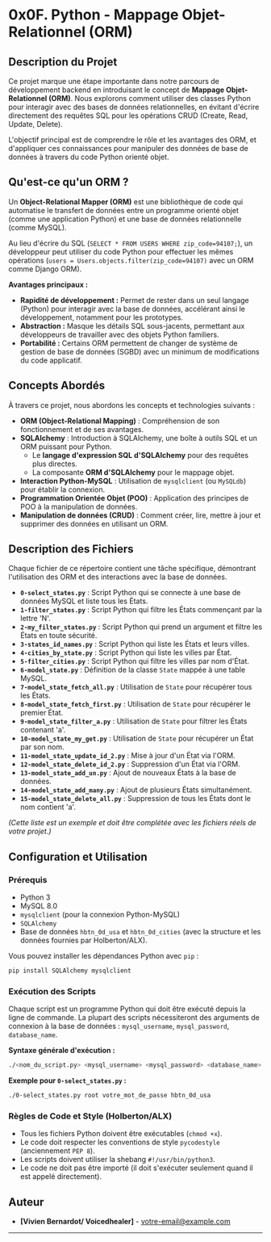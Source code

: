 # 0x0F. Python - Mappage Objet-Relationnel (ORM)

## Description du Projet

Ce projet marque une étape importante dans notre parcours de développement backend en introduisant le concept de **Mappage Objet-Relationnel (ORM)**. Nous explorons comment utiliser des classes Python pour interagir avec des bases de données relationnelles, en évitant d'écrire directement des requêtes SQL pour les opérations CRUD (Create, Read, Update, Delete).

L'objectif principal est de comprendre le rôle et les avantages des ORM, et d'appliquer ces connaissances pour manipuler des données de base de données à travers du code Python orienté objet.

## Qu'est-ce qu'un ORM ?

Un **Object-Relational Mapper (ORM)** est une bibliothèque de code qui automatise le transfert de données entre un programme orienté objet (comme une application Python) et une base de données relationnelle (comme MySQL).

Au lieu d'écrire du SQL (`SELECT * FROM USERS WHERE zip_code=94107;`), un développeur peut utiliser du code Python pour effectuer les mêmes opérations (`users = Users.objects.filter(zip_code=94107)` avec un ORM comme Django ORM).

**Avantages principaux :**

* **Rapidité de développement :** Permet de rester dans un seul langage (Python) pour interagir avec la base de données, accélérant ainsi le développement, notamment pour les prototypes.
* **Abstraction :** Masque les détails SQL sous-jacents, permettant aux développeurs de travailler avec des objets Python familiers.
* **Portabilité :** Certains ORM permettent de changer de système de gestion de base de données (SGBD) avec un minimum de modifications du code applicatif.


## Concepts Abordés

À travers ce projet, nous abordons les concepts et technologies suivants :

* **ORM (Object-Relational Mapping)** : Compréhension de son fonctionnement et de ses avantages.
* **SQLAlchemy** : Introduction à SQLAlchemy, une boîte à outils SQL et un ORM puissant pour Python.
    * Le **langage d'expression SQL d'SQLAlchemy** pour des requêtes plus directes.
    * La composante **ORM d'SQLAlchemy** pour le mappage objet.
* **Interaction Python-MySQL** : Utilisation de `mysqlclient` (ou `MySQLdb`) pour établir la connexion.
* **Programmation Orientée Objet (POO)** : Application des principes de POO à la manipulation de données.
* **Manipulation de données (CRUD)** : Comment créer, lire, mettre à jour et supprimer des données en utilisant un ORM.


## Description des Fichiers

Chaque fichier de ce répertoire contient une tâche spécifique, démontrant l'utilisation des ORM et des interactions avec la base de données.

* **`0-select_states.py`** : Script Python qui se connecte à une base de données MySQL et liste tous les États.
* **`1-filter_states.py`** : Script Python qui filtre les États commençant par la lettre 'N'.
* **`2-my_filter_states.py`** : Script Python qui prend un argument et filtre les États en toute sécurité.
* **`3-states_id_names.py`** : Script Python qui liste les États et leurs villes.
* **`4-cities_by_state.py`** : Script Python qui liste les villes par État.
* **`5-filter_cities.py`** : Script Python qui filtre les villes par nom d'État.
* **`6-model_state.py`** : Définition de la classe `State` mappée à une table MySQL.
* **`7-model_state_fetch_all.py`** : Utilisation de `State` pour récupérer tous les États.
* **`8-model_state_fetch_first.py`** : Utilisation de `State` pour récupérer le premier État.
* **`9-model_state_filter_a.py`** : Utilisation de `State` pour filtrer les États contenant 'a'.
* **`10-model_state_my_get.py`** : Utilisation de `State` pour récupérer un État par son nom.
* **`11-model_state_update_id_2.py`** : Mise à jour d'un État via l'ORM.
* **`12-model_state_delete_id_2.py`** : Suppression d'un État via l'ORM.
* **`13-model_state_add_un.py`** : Ajout de nouveaux États à la base de données.
* **`14-model_state_add_many.py`** : Ajout de plusieurs États simultanément.
* **`15-model_state_delete_all.py`** : Suppression de tous les États dont le nom contient 'a'.

*(Cette liste est un exemple et doit être complétée avec les fichiers réels de votre projet.)*

## Configuration et Utilisation

### Prérequis

* Python 3
* MySQL 8.0
* `mysqlclient` (pour la connexion Python-MySQL)
* `SQLAlchemy`
* Base de données `hbtn_0d_usa` et `hbtn_0d_cities` (avec la structure et les données fournies par Holberton/ALX).

Vous pouvez installer les dépendances Python avec `pip` :

```bash
pip install SQLAlchemy mysqlclient
```


### Exécution des Scripts

Chaque script est un programme Python qui doit être exécuté depuis la ligne de commande. La plupart des scripts nécessiteront des arguments de connexion à la base de données : `mysql_username`, `mysql_password`, `database_name`.

**Syntaxe générale d'exécution :**

```bash
./<nom_du_script.py> <mysql_username> <mysql_password> <database_name>
```

**Exemple pour `0-select_states.py` :**

```bash
./0-select_states.py root votre_mot_de_passe hbtn_0d_usa
```


### Règles de Code et Style (Holberton/ALX)

* Tous les fichiers Python doivent être exécutables (`chmod +x`).
* Le code doit respecter les conventions de style `pycodestyle` (anciennement `PEP 8`).
* Les scripts doivent utiliser la shebang `#!/usr/bin/python3`.
* Le code ne doit pas être importé (il doit s'exécuter seulement quand il est appelé directement).


## Auteur

* **[Vivien Bernardot/ Voicedhealer]** - [votre-email@example.com](mailto:vivien.bernardot@gmail.fr)

---